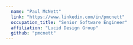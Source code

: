 ```yaml
---
  name: "Paul McNett"
  link: "https://www.linkedin.com/in/pmcnett"
  occupation_title: "Senior Software Engineer"
  affiliation: "Lucid Design Group"
  github: "pmcnett"
---
```

